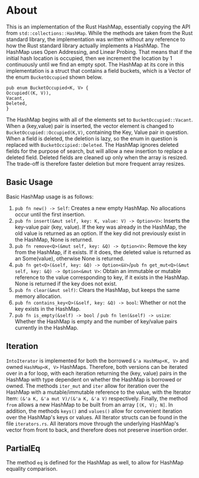 # About

This is an implementation of the Rust HashMap, essentially copying the API from
`std::collections::HashMap`. While the methods are taken from the Rust standard library, the implementation was written without any reference to how the Rust standard library actually implements a HashMap. The HashMap uses Open Addressing, and Linear Probing. That means that if the initial hash location is occupied, then we increment the location by 1 continuously until we find an empty spot.
The HashMap at its core in this implementation is a struct that contains a field buckets, which is a Vector of the enum `BucketOccupied` shown below.

```
pub enum BucketOccupied<K, V> {
Occupied((K, V)),
Vacant,
Deleted,
}
```

The HashMap begins with all of the elements set to `BucketOccupied::Vacant`. When a (key,value) pair is inserted, the vector element is changed to `BucketOccupied::Occupied(K,V)`,
containing the Key, Value pair in question. When a field is deleted, the deletion is lazy, so the enum in question is replaced with `BucketOccipied::Deleted`. The HashMap ignores deleted fields for the purpose of search, but will allow a new insertion to replace a deleted field.
Deleted fields are cleaned up only when the array is resized. The trade-off is therefore faster deletion but more frequent array resizes.

## Basic Usage

Basic HashMap usage is as follows:

1. `pub fn new() -> Self`: Creates a new empty HashMap. No allocations occur
   until the first insertion.
2. `pub fn insert(&mut self, key: K, value: V) -> Option<V>`: Inserts the key-value pair (key, value). If the key was already in the HashMap, the old value is returned as an option. If the key did not previously exist in the HashMap, None is returned.
3. `pub fn remove<Q>(&mut self, key: &Q) -> Option<V>`: Remove the key from
   the HashMap, if it exists. If it does, the deleted value is returned as an
   Some(value), otherwise None is returned.
4. `pub fn get<Q>(&self, key: &Q) -> Option<&V>`/`pub fn get_mut<Q>(&mut self, key: &Q) -> Option<&mut V>`: Obtain an immutable or mutable reference to the value corresponding to key, if it exists in the HashMap. None is returned if the key does not exist.
5. `pub fn clear(&mut self)`: Clears the HashMap, but keeps the same memory allocation.
6. `pub fn contains_key<Q>(&self, key: &Q) -> bool`: Whether or not the key
   exists in the HashMap.
7. `pub fn is_empty(&self) -> bool `/ `pub fn len(&self) -> usize`: Whether the HashMap is empty and the number of key/value pairs currently in the HashMap.

## Iteration

`IntoIterator` is implemented for both the borrowed `&'a HashMap<K, V>` and owned `HashMap<K, V>` HashMaps. Therefore, both versions can be iterated over in a for loop, with each iteration returning the (key, value) pairs in the HashMap with type dependent on whether the HashMap is borrowed or owned. The methods `iter_mut` and `iter` allow for iteration over the HashMap with a mutable/immutable reference to the value, with the Iterator Item: `(&'a K, &'a mut V)/(&'a K, &'a V)` respectively. Finally, the method `from` allows a new HashMap to be built from an array `[(K, V); N]`. In addition, the methods `keys()` and `values()` allow for convenient iteration over the HashMap's keys or values. All Iterator structs can be found in the file `iterators.rs`. All iterators move through the underlying HashMap's vector from front to back, and therefore does not
preserve insertion order.

## PartialEq

The method `eq` is defined for the HashMap as well, to allow for HashMap equality comparison.
